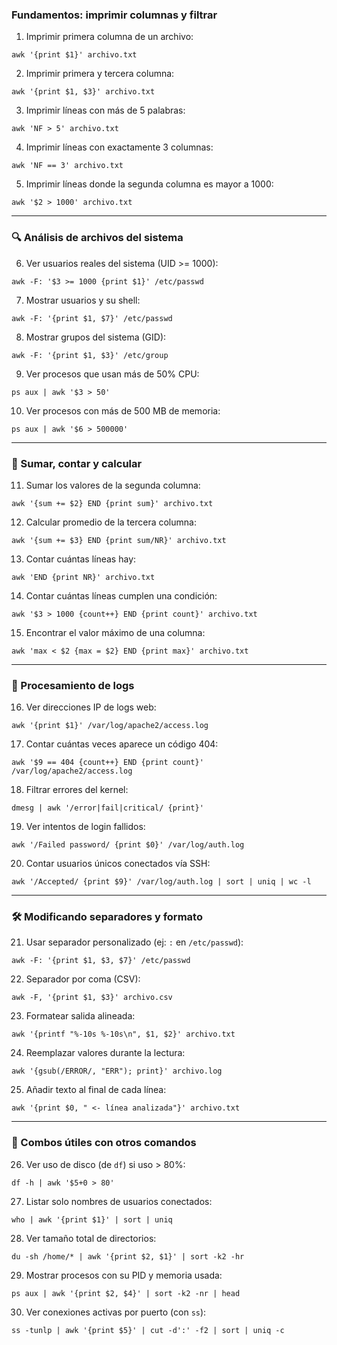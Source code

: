 ### Fundamentos: imprimir columnas y filtrar

1. Imprimir primera columna de un archivo:
    
`awk '{print $1}' archivo.txt`

2. Imprimir primera y tercera columna:
    
`awk '{print $1, $3}' archivo.txt`

3. Imprimir líneas con más de 5 palabras:
    
`awk 'NF > 5' archivo.txt`

4. Imprimir líneas con exactamente 3 columnas:
    
`awk 'NF == 3' archivo.txt`

5. Imprimir líneas donde la segunda columna es mayor a 1000:
    
`awk '$2 > 1000' archivo.txt`

---

### 🔍 Análisis de archivos del sistema

6. Ver usuarios reales del sistema (UID >= 1000):
    
`awk -F: '$3 >= 1000 {print $1}' /etc/passwd`

7. Mostrar usuarios y su shell:
    
`awk -F: '{print $1, $7}' /etc/passwd`

8. Mostrar grupos del sistema (GID):
    
`awk -F: '{print $1, $3}' /etc/group`

9. Ver procesos que usan más de 50% CPU:
    
`ps aux | awk '$3 > 50'`

10. Ver procesos con más de 500 MB de memoria:
    
`ps aux | awk '$6 > 500000'`

---

### 🧮 Sumar, contar y calcular

11. Sumar los valores de la segunda columna:
    
`awk '{sum += $2} END {print sum}' archivo.txt`

12. Calcular promedio de la tercera columna:
    
`awk '{sum += $3} END {print sum/NR}' archivo.txt`

13. Contar cuántas líneas hay:
    
`awk 'END {print NR}' archivo.txt`

14. Contar cuántas líneas cumplen una condición:
    
`awk '$3 > 1000 {count++} END {print count}' archivo.txt`

15. Encontrar el valor máximo de una columna:
    
`awk 'max < $2 {max = $2} END {print max}' archivo.txt`

---
### 🧹 Procesamiento de logs

16. Ver direcciones IP de logs web:
    
`awk '{print $1}' /var/log/apache2/access.log`

17. Contar cuántas veces aparece un código 404:
    
`awk '$9 == 404 {count++} END {print count}' /var/log/apache2/access.log`

18. Filtrar errores del kernel:
    
`dmesg | awk '/error|fail|critical/ {print}'`

19. Ver intentos de login fallidos:
    
`awk '/Failed password/ {print $0}' /var/log/auth.log`

20. Contar usuarios únicos conectados vía SSH:
    
`awk '/Accepted/ {print $9}' /var/log/auth.log | sort | uniq | wc -l`

---

### 🛠️ Modificando separadores y formato

21. Usar separador personalizado (ej: `:` en `/etc/passwd`):
    
`awk -F: '{print $1, $3, $7}' /etc/passwd`

22. Separador por coma (CSV):
    
`awk -F, '{print $1, $3}' archivo.csv`

23. Formatear salida alineada:
    
`awk '{printf "%-10s %-10s\n", $1, $2}' archivo.txt`

24. Reemplazar valores durante la lectura:
    
`awk '{gsub(/ERROR/, "ERR"); print}' archivo.log`

25. Añadir texto al final de cada línea:
    
`awk '{print $0, " <- línea analizada"}' archivo.txt`

---

### 🧩 Combos útiles con otros comandos

26. Ver uso de disco (de `df`) si uso > 80%:
    
`df -h | awk '$5+0 > 80'`

27. Listar solo nombres de usuarios conectados:
    
`who | awk '{print $1}' | sort | uniq`

28. Ver tamaño total de directorios:
    
`du -sh /home/* | awk '{print $2, $1}' | sort -k2 -hr`

29. Mostrar procesos con su PID y memoria usada:
    
`ps aux | awk '{print $2, $4}' | sort -k2 -nr | head`

30. Ver conexiones activas por puerto (con `ss`):
    
`ss -tunlp | awk '{print $5}' | cut -d':' -f2 | sort | uniq -c`